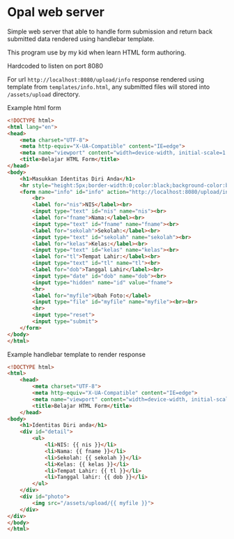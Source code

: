 # Opal web server

Simple web server that able to handle form submission and return back submitted data rendered using handlebar template.

This program use by my kid when learn HTML form authoring. 

Hardcoded to listen on port 8080

For url `http://localhost:8080/upload/info` response rendered using template from `templates/info.html`, any submitted files will stored into `/assets/upload` directory.

Example html form

```html
<!DOCTYPE html>
<html lang="en">
<head>
    <meta charset="UTF-8">
    <meta http-equiv="X-UA-Compatible" content="IE=edge">
    <meta name="viewport" content="width=device-width, initial-scale=1.0">
    <title>Belajar HTML Form</title>
</head>
<body>
    <h1>Masukkan Identitas Diri Anda</h1>
    <hr style="height:5px;border-width:0;color:black;background-color:black":">
    <form name="info" id="info" action="http://localhost:8080/upload/info" enctype="multipart/form-data" method="post">
        <br>
        <label for="nis">NIS</label><br>
        <input type="text" id="nis" name="nis"><br>
        <label for="fname">Nama:</label><br>
        <input type="text" id="fname" name="fname"><br>
        <label for="sekolah">Sekolah:</label><br>
        <input type="text" id="sekolah" name="sekolah"><br>
        <label for="kelas">Kelas:</label><br>
        <input type="text" id="kelas" name="kelas"><br>
        <label for="tl">Tempat Lahir:</label><br>
        <input type="text" id="tl" name="tl"><br>
        <label for="dob">Tanggal Lahir</label><br>
        <input type="date" id="dob" name="dob"><br>
        <input type="hidden" name="id" value="fname">
        <hr>
        <label for="myfile">Ubah Foto:</label>
        <input type="file" id="myfile" name="myfile"><br><br>
        <hr>
        <input type="reset">
        <input type="submit">
    </form>
</body>
</html>
```

Example handlebar template to render response

```html
<!DOCTYPE html>
<html>
    <head>
        <meta charset="UTF-8">
        <meta http-equiv="X-UA-Compatible" content="IE=edge">
        <meta name="viewport" content="width=device-width, initial-scale=1.0">
        <title>Belajar HTML Form</title>
    </head>
<body>
    <h1>Identitas Diri anda</h1>
    <div id="detail">
        <ul>
            <li>NIS: {{ nis }}</li>
            <li>Nama: {{ fname }}</li>
            <li>Sekolah: {{ sekolah }}</li>
            <li>Kelas: {{ kelas }}</li>
            <li>Tempat Lahir: {{ tl }}</li>
            <li>Tanggal lahir: {{ dob }}</li>
        </ul>
    </div>
    <div id="photo">
        <img src="/assets/upload/{{ myfile }}">
    </div>
</div>
</body>
</html>
```
